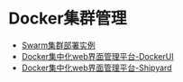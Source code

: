 # Docker集群管理

* [Swarm集群部署实例](Docker_Swarm.md)
* [Docker集中化web界面管理平台-DockerUI](DockerUI.md)
* [Docker集中化web界面管理平台-Shipyard](Shipyard.md)
